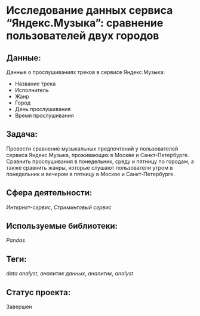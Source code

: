 # Исследование данных сервиса “Яндекс.Музыка”: сравнение пользователей двух городов
## Данные:

Данные о прослушиваниях треков в сервисе Яндекс.Музыка:

* Название трека
* Исполнитель
* Жанр
* Город
* День прослушивания
* Время прослушивания

## Задача:

Провести сравнение музыкальных предпочтений у пользователей сервиса Яндекс.Музыка, проживающих в Москве и Санкт-Петербурге. Сравнить прослушивания в понедельник, среду и пятницу по городам, а также сравнить жанры, которые слушают пользователи утром в понедельник и вечером в пятницу в Москве и Санкт-Петербурге.

## Сфера деятельности:

_Интернет-сервис_, _Стриминговый сервис_

## Используемые библиотеки:

_Pandas_

## Теги:

_data analyst_, _аналитик данных_, _аналитик_, _analyst_

## Статус проекта:

Завершен

